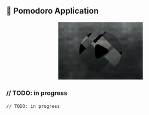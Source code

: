 ## 📼 Pomodoro Application

<div width="100%" align="center">
    <img width="45%" src="/images/cover.png">
</div>

### // TODO: in progress

```bash
// TODO: in progress
```


